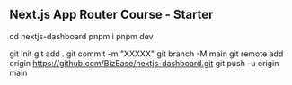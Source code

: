## Next.js App Router Course - Starter

cd nextjs-dashboard
pnpm i
pnpm dev

git init
git add .
git commit -m "XXXXX"
git branch -M main
git remote add origin https://github.com/BizEase/nextjs-dashboard.git
git push -u origin main
